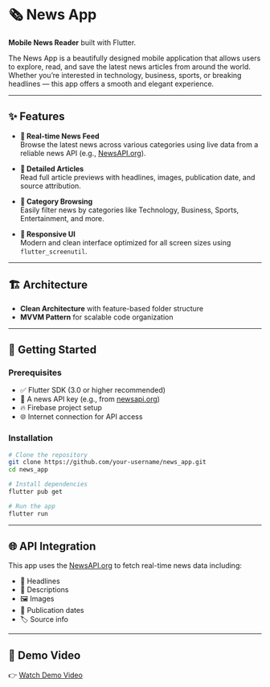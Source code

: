 # 🗞️ News App

**Mobile News Reader** built with Flutter.

The News App is a beautifully designed mobile application that allows users to explore, read, and save the latest news articles from around the world. Whether you’re interested in technology, business, sports, or breaking headlines — this app offers a smooth and elegant experience.

---

## ✨ Features

- **📰 Real-time News Feed**  
  Browse the latest news across various categories using live data from a reliable news API (e.g., [NewsAPI.org](https://newsapi.org)).

- **📄 Detailed Articles**  
  Read full article previews with headlines, images, publication date, and source attribution.

- **📂 Category Browsing**  
  Easily filter news by categories like Technology, Business, Sports, Entertainment, and more.

- **📱 Responsive UI**  
  Modern and clean interface optimized for all screen sizes using `flutter_screenutil`.

---

## 🏗 Architecture

- **Clean Architecture** with feature-based folder structure  
- **MVVM Pattern** for scalable code organization  

---

## 🚀 Getting Started

### Prerequisites

- ✅ Flutter SDK (3.0 or higher recommended)  
- 🔑 A news API key (e.g., from [newsapi.org](https://newsapi.org))  
- 🔥 Firebase project setup  
- 🌐 Internet connection for API access

### Installation

```bash
# Clone the repository
git clone https://github.com/your-username/news_app.git
cd news_app

# Install dependencies
flutter pub get

# Run the app
flutter run
```

---

## 🌐 API Integration

This app uses the [NewsAPI.org](https://newsapi.org) to fetch real-time news data including:

- 📰 Headlines  
- 📝 Descriptions  
- 🖼️ Images  
- 📅 Publication dates  
- 🏷️ Source info



---

## 🎥 Demo Video

👉 [Watch Demo Video](https://drive.google.com/file/d/1v91x_bikREpvi6bj9QEAVnPvrrWDX_Qb/view?usp=drive_link)


